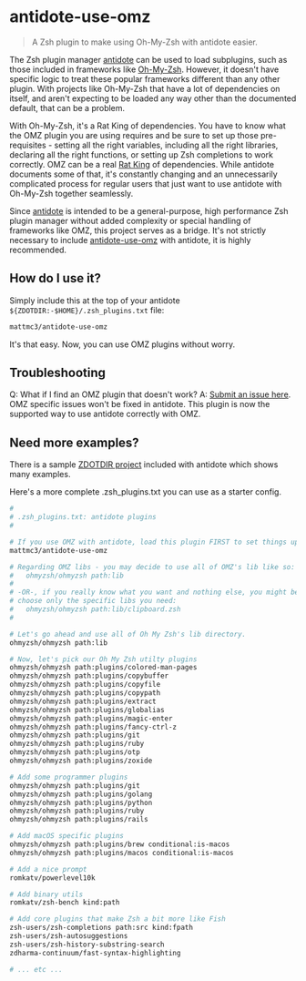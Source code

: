 # antidote-use-omz

> A Zsh plugin to make using Oh-My-Zsh with antidote easier.

The Zsh plugin manager [antidote][antidote] can be used to load subplugins, such as those included in frameworks like [Oh-My-Zsh][omz]. However, it doesn't have specific logic to treat these popular frameworks different than any other plugin. With projects like Oh-My-Zsh that have a lot of dependencies on itself, and aren't expecting to be loaded any way other than the documented default, that can be a problem.

With Oh-My-Zsh, it's a Rat King of dependencies. You have to know what the OMZ plugin you are using requires and be sure to set up those pre-requisites - setting all the right variables, including all the right libraries, declaring all the right functions, or setting up Zsh completions to work correctly. OMZ can be a real [Rat King](https://en.wikipedia.org/wiki/Rat_king) of dependencies. While antidote documents some of that, it's constantly changing and an unnecessarily complicated process for regular users that just want to use antidote with Oh-My-Zsh together seamlessly.

Since [antidote][antidote] is intended to be a general-purpose, high performance Zsh plugin manager without added complexity or special handling of frameworks like OMZ, this project serves as a bridge. It's not strictly necessary to include [antidote-use-omz](https://github.com/mattmc3/antidote-use-omz) with antidote, it is highly recommended.

## How do I use it?

Simply include this at the top of your antidote `${ZDOTDIR:-$HOME}/.zsh_plugins.txt` file:

```zsh
mattmc3/antidote-use-omz
```

It's that easy. Now, you can use OMZ plugins without worry.

## Troubleshooting

Q: What if I find an OMZ plugin that doesn't work?
A: [Submit an issue here](https://github.com/mattmc3/antidote-use-omz/issues). OMZ specific issues won't be fixed in antidote. This plugin is now the supported way to use antidote correctly with OMZ.

## Need more examples?

There is a sample [ZDOTDIR project](https://github.com/getantidote/zdotdir/tree/ohmyzsh) included with antidote which shows many examples.

Here's a more complete .zsh_plugins.txt you can use as a starter config.

```zsh
#
# .zsh_plugins.txt: antidote plugins
#

# If you use OMZ with antidote, load this plugin FIRST to set things up so you don't have to worry about whether Oh-My-Zsh will work correctly.
mattmc3/antidote-use-omz

# Regarding OMZ libs - you may decide to use all of OMZ's lib like so:
#   ohmyzsh/ohmyzsh path:lib
#
# -OR-, if you really know what you want and nothing else, you might be able to
# choose only the specific libs you need:
#   ohmyzsh/ohmyzsh path:lib/clipboard.zsh
#

# Let's go ahead and use all of Oh My Zsh's lib directory.
ohmyzsh/ohmyzsh path:lib

# Now, let's pick our Oh My Zsh utilty plugins
ohmyzsh/ohmyzsh path:plugins/colored-man-pages
ohmyzsh/ohmyzsh path:plugins/copybuffer
ohmyzsh/ohmyzsh path:plugins/copyfile
ohmyzsh/ohmyzsh path:plugins/copypath
ohmyzsh/ohmyzsh path:plugins/extract
ohmyzsh/ohmyzsh path:plugins/globalias
ohmyzsh/ohmyzsh path:plugins/magic-enter
ohmyzsh/ohmyzsh path:plugins/fancy-ctrl-z
ohmyzsh/ohmyzsh path:plugins/git
ohmyzsh/ohmyzsh path:plugins/ruby
ohmyzsh/ohmyzsh path:plugins/otp
ohmyzsh/ohmyzsh path:plugins/zoxide

# Add some programmer plugins
ohmyzsh/ohmyzsh path:plugins/git
ohmyzsh/ohmyzsh path:plugins/golang
ohmyzsh/ohmyzsh path:plugins/python
ohmyzsh/ohmyzsh path:plugins/ruby
ohmyzsh/ohmyzsh path:plugins/rails

# Add macOS specific plugins
ohmyzsh/ohmyzsh path:plugins/brew conditional:is-macos
ohmyzsh/ohmyzsh path:plugins/macos conditional:is-macos

# Add a nice prompt
romkatv/powerlevel10k

# Add binary utils
romkatv/zsh-bench kind:path

# Add core plugins that make Zsh a bit more like Fish
zsh-users/zsh-completions path:src kind:fpath
zsh-users/zsh-autosuggestions
zsh-users/zsh-history-substring-search
zdharma-continuum/fast-syntax-highlighting

# ... etc ...
```

[antidote]:  https://github.com/mattmc3/antidote
[omz]:       https://github.com/ohmyzsh/ohmyzsh
